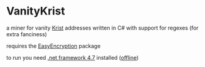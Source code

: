 # VanityKrist
a miner for vanity [Krist](https://krist.ceriat.net) addresses written in C# with support for regexes (for extra fanciness)

requires the [EasyEncryption](https://www.nuget.org/packages/EasyEncryption) package

to run you need [.net framework 4.7](https://go.microsoft.com/fwlink/?LinkId=825299) installed ([offline](https://go.microsoft.com/fwlink/p/?LinkId=825303))